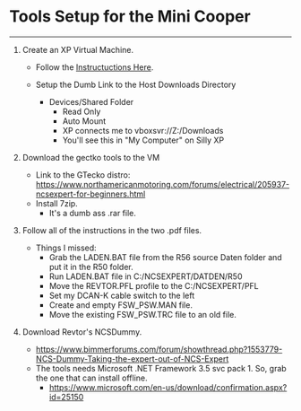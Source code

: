 # Tools Setup for the Mini Cooper
---
1. Create an XP Virtual Machine.
    - Follow the [Instructuctions Here](virtualBox.md#virtual-box-windowsxp-mode).

    - Setup the Dumb Link to the Host Downloads Directory
        - Devices/Shared Folder
            - Read Only
            - Auto Mount
            - XP connects me to vboxsvr://Z:/Downloads
            - You'll see this in "My Computer" on Silly XP

2. Download the gectko tools to the VM
    - Link to the GTecko distro: https://www.northamericanmotoring.com/forums/electrical/205937-ncsexpert-for-beginners.html
    - Install 7zip.
        - It's a dumb ass .rar file.
3. Follow all of the instructions in the two .pdf files.
    - Things I missed:
        - Grab the LADEN.BAT file from the R56 source Daten folder and put it in the R50 folder.
        - Run LADEN.BAT file in C:/NCSEXPERT/DATDEN/R50
        - Move the REVTOR.PFL profile to the C:/NCSEXPERT/PFL
        - Set my DCAN-K cable switch to the left
        - Create and empty FSW_PSW.MAN file.
        - Move the existing FSW_PSW.TRC file to an old file.
4. Download Revtor's NCSDummy.
    - https://www.bimmerforums.com/forum/showthread.php?1553779-NCS-Dummy-Taking-the-expert-out-of-NCS-Expert
    - The tools needs Microsoft .NET Framework 3.5 svc pack 1. So, grab the one that can install offline.
        - https://www.microsoft.com/en-us/download/confirmation.aspx?id=25150


